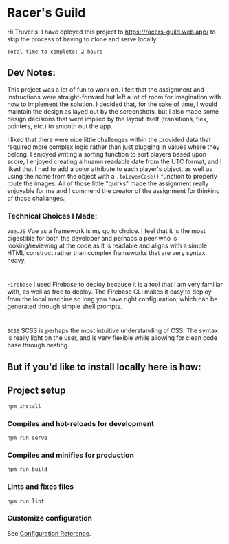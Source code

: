 # Racer's Guild

Hi Truveris!
I have dployed this project to https://racers-guild.web.app/ to skip the process of having to clone and serve locally.

``Total time to complete: 2 hours``

## Dev Notes:
This project was a lot of fun to work on. I felt that the assignment and instructions were straight-forward but left a lot of room for imagination with how to implement the solution. I decided that, for the sake of time, I would maintain the design as layed out by the screenshots, but I also made some design decisions that were implied by the layout itself (transitions, flex, pointers, etc.) to smooth out the app.

I liked that there were nice little challenges within the provided data that required more complex logic rather than just plugging in values where they belong. I enjoyed writing a sorting function to sort players based upon score, I enjoyed creating a huamn readable date from the UTC format, and I liked that I had to add a color attribute to each player's object, as well as using the name from the object with a `.toLowerCase()` function to properly route the images. All of those little "quirks" made the assignment really enjoyable for me and I commend the creator of the assignment for thinking of those challanges.

### Technical Choices I Made:
  ``Vue.JS``
  Vue as a framework is my go to choice. I feel that it is the most digestible for both the developer and perhaps a peer who is looking/reviewing at the code as it is readable and aligns with a simple HTML construct rather than complex frameworks that are very syntax heavy.
  #
  ``Firebase``
  I used Firebase to deploy because it is a tool that I am very familiar with, as well as free to deploy. The Firebase CLI makes it easy to deploy from the local machine so long you have right configuration, which can be generated through simple shell prompts. 
  #
  ``SCSS``
  SCSS is perhaps the most intuitive understanding of CSS. The syntax is really light on the user, and is very flexible while allowing for clean code base through nesting.
  

## But if you'd like to install locally here is how:
## Project setup
```
npm install
```

### Compiles and hot-reloads for development
```
npm run serve
```

### Compiles and minifies for production
```
npm run build
```

### Lints and fixes files
```
npm run lint
```

### Customize configuration
See [Configuration Reference](https://cli.vuejs.org/config/).
